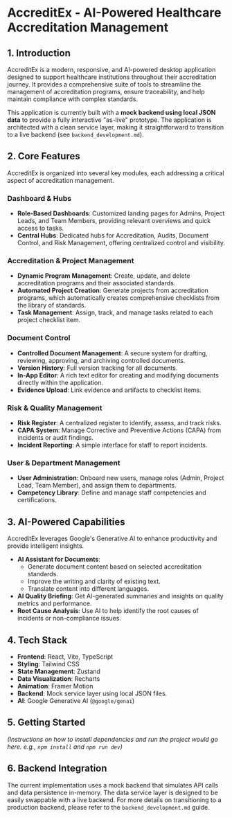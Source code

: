 # AccreditEx - AI-Powered Healthcare Accreditation Management

## 1. Introduction

AccreditEx is a modern, responsive, and AI-powered desktop application designed to support healthcare institutions throughout their accreditation journey. It provides a comprehensive suite of tools to streamline the management of accreditation programs, ensure traceability, and help maintain compliance with complex standards.

This application is currently built with a **mock backend using local JSON data** to provide a fully interactive "as-live" prototype. The application is architected with a clean service layer, making it straightforward to transition to a live backend (see `backend_development.md`).

## 2. Core Features

AccreditEx is organized into several key modules, each addressing a critical aspect of accreditation management.

### **Dashboard & Hubs**
-   **Role-Based Dashboards**: Customized landing pages for Admins, Project Leads, and Team Members, providing relevant overviews and quick access to tasks.
-   **Central Hubs**: Dedicated hubs for Accreditation, Audits, Document Control, and Risk Management, offering centralized control and visibility.

### **Accreditation & Project Management**
-   **Dynamic Program Management**: Create, update, and delete accreditation programs and their associated standards.
-   **Automated Project Creation**: Generate projects from accreditation programs, which automatically creates comprehensive checklists from the library of standards.
-   **Task Management**: Assign, track, and manage tasks related to each project checklist item.

### **Document Control**
-   **Controlled Document Management**: A secure system for drafting, reviewing, approving, and archiving controlled documents.
-   **Version History**: Full version tracking for all documents.
-   **In-App Editor**: A rich text editor for creating and modifying documents directly within the application.
-   **Evidence Upload**: Link evidence and artifacts to checklist items.

### **Risk & Quality Management**
-   **Risk Register**: A centralized register to identify, assess, and track risks.
-   **CAPA System**: Manage Corrective and Preventive Actions (CAPA) from incidents or audit findings.
-   **Incident Reporting**: A simple interface for staff to report incidents.

### **User & Department Management**
-   **User Administration**: Onboard new users, manage roles (Admin, Project Lead, Team Member), and assign them to departments.
-   **Competency Library**: Define and manage staff competencies and certifications.

## 3. AI-Powered Capabilities

AccreditEx leverages Google's Generative AI to enhance productivity and provide intelligent insights.
-   **AI Assistant for Documents**:
    -   Generate document content based on selected accreditation standards.
    -   Improve the writing and clarity of existing text.
    -   Translate content into different languages.
-   **AI Quality Briefing**: Get AI-generated summaries and insights on quality metrics and performance.
-   **Root Cause Analysis**: Use AI to help identify the root causes of incidents or non-compliance issues.

## 4. Tech Stack

-   **Frontend**: React, Vite, TypeScript
-   **Styling**: Tailwind CSS
-   **State Management**: Zustand
-   **Data Visualization**: Recharts
-   **Animation**: Framer Motion
-   **Backend**: Mock service layer using local JSON files.
-   **AI**: Google Generative AI (`@google/genai`)

## 5. Getting Started

*(Instructions on how to install dependencies and run the project would go here. e.g., `npm install` and `npm run dev`)*

## 6. Backend Integration

The current implementation uses a mock backend that simulates API calls and data persistence in-memory. The data service layer is designed to be easily swappable with a live backend. For more details on transitioning to a production backend, please refer to the `backend_development.md` guide.
